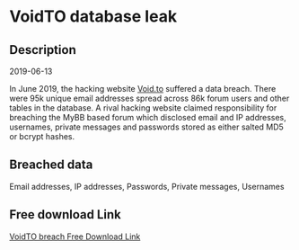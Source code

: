 # VoidTO database leak

## Description

2019-06-13

In June 2019, the hacking website <a href="https://void.to/" target="_blank" rel="noopener">Void.to</a> suffered a data breach. There were 95k unique email addresses spread across 86k forum users and other tables in the database. A rival hacking website claimed responsibility for breaching the MyBB based forum which disclosed email and IP addresses, usernames, private messages and passwords stored as either salted MD5 or bcrypt hashes.

## Breached data

Email addresses, IP addresses, Passwords, Private messages, Usernames

## Free download Link

[VoidTO breach Free Download Link](https://tinyurl.com/2b2k277t)